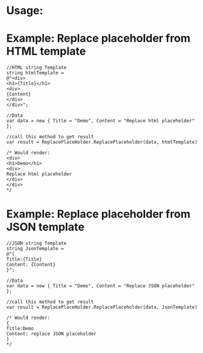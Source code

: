 # Usage:

# Example: Replace placeholder from HTML template

```
//HTML string Template
string htmlTemplate =
@"<div>
<h1>{Title}</h1>
<div>
{Content}
</div>
</div>";

//Data
var data = new { Title = "Demo", Content = "Replace html placeholder" };

//call this method to get result
var result = ReplacePlaceHolder.ReplacePlaceholder(data, htmlTemplate)

/* Would render:
<div>
<h1>Demo</h1>
<div>
Replace html placeholder
</div>
</div>
*/
```
# Example: Replace placeholder from JSON template

```
//JSON string Template
string JsonTemplate =
@"{
Title:{Title}
Content: {Content}
}";

//Data
var data = new { Title = "Demo", Content = "Replace JSON placeholder" };

//call this method to get result
var result = ReplacePlaceHolder.ReplacePlaceholder(data, JsonTemplate)

/* Would render:
{
Title:Demo
Content: replace JSON placeholder
}
*/
```





